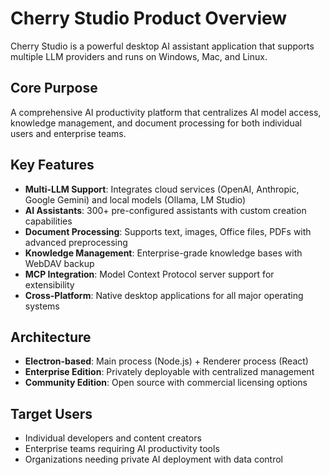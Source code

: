 # Cherry Studio Product Overview

Cherry Studio is a powerful desktop AI assistant application that supports multiple LLM providers and runs on Windows, Mac, and Linux.

## Core Purpose

A comprehensive AI productivity platform that centralizes AI model access, knowledge management, and document processing for both individual users and enterprise teams.

## Key Features

- **Multi-LLM Support**: Integrates cloud services (OpenAI, Anthropic, Google Gemini) and local models (Ollama, LM Studio)
- **AI Assistants**: 300+ pre-configured assistants with custom creation capabilities
- **Document Processing**: Supports text, images, Office files, PDFs with advanced preprocessing
- **Knowledge Management**: Enterprise-grade knowledge bases with WebDAV backup
- **MCP Integration**: Model Context Protocol server support for extensibility
- **Cross-Platform**: Native desktop applications for all major operating systems

## Architecture

- **Electron-based**: Main process (Node.js) + Renderer process (React)
- **Enterprise Edition**: Privately deployable with centralized management
- **Community Edition**: Open source with commercial licensing options

## Target Users

- Individual developers and content creators
- Enterprise teams requiring AI productivity tools
- Organizations needing private AI deployment with data control
